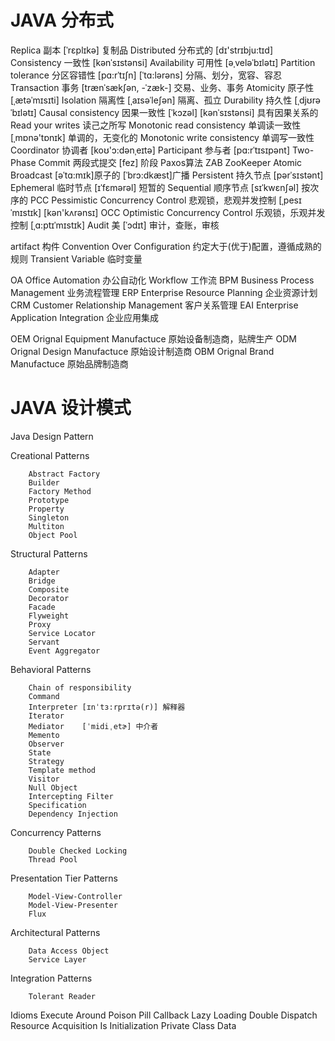 # JAVA 分布式
Replica 副本 [ˈrɛplɪkə] 复制品
Distributed 分布式的 [dɪ'strɪbju:tɪd]
Consistency 一致性 [kənˈsɪstənsi]
Availability 可用性 [əˌveləˈbɪlətɪ]
Partition tolerance 分区容错性 [pɑ:rˈtɪʃn] [ˈtɑ:lərəns] 分隔、划分，宽容、容忍
Transaction 事务 [trænˈsækʃən, -ˈzæk-]  交易、业务、事务
Atomicity 原子性 [ˌætəˈmɪsɪti]
Isolation 隔离性 [ˌaɪsəˈleʃən] 隔离、孤立
Durability 持久性 [ˌdjʊrəˈbɪlətɪ]
Causal consistency 因果一致性 [ˈkɔzəl] [kənˈsɪstənsi] 具有因果关系的
Read your writes 读己之所写
Monotonic read consistency 单调读一致性 [ˌmɒnə'tɒnɪk] 单调的，无变化的
Monotonic write consistency 单调写一致性
Coordinator 协调者 [koʊ'ɔ:dənˌeɪtə]
Participant 参与者 [pɑ:rˈtɪsɪpənt]
Two-Phase Commit 两段式提交 [fez] 阶段
Paxos算法
ZAB ZooKeeper Atomic Broadcast [əˈtɑ:mɪk]原子的 [ˈbrɔ:dkæst]广播
Persistent 持久节点 [pərˈsɪstənt]
Ephemeral 临时节点 [ɪˈfɛmərəl] 短暂的
Sequential 顺序节点 [sɪˈkwɛnʃəl] 按次序的
PCC  Pessimistic Concurrency Control 悲观锁，悲观并发控制 [ˌpesɪˈmɪstɪk] [kən'kʌrənsɪ]
OCC  Optimistic Concurrency Control 乐观锁，乐观并发控制 [ˌɑ:ptɪˈmɪstɪk]
Audit 美 [ˈɔdɪt] 审计，查账，审核

artifact 构件
Convention Over Configuration  约定大于(优于)配置，遵循成熟的规则
Transient Variable 临时变量

OA Office Automation 办公自动化
Workflow 工作流
BPM Business Process Management 业务流程管理
ERP Enterprise Resource Planning 企业资源计划
CRM Customer Relationship Management 客户关系管理
EAI Enterprise Application Integration 企业应用集成


OEM Orignal Equipment Manufactuce 原始设备制造商，贴牌生产
ODM Orignal Design Manufactuce 原始设计制造商
OBM Orignal Brand Manufactuce 原始品牌制造商


# JAVA 设计模式
Java Design Pattern

Creational Patterns

        Abstract Factory
        Builder
        Factory Method
        Prototype
        Property
        Singleton
        Multiton
        Object Pool

Structural Patterns

        Adapter
        Bridge
        Composite
        Decorator
        Facade
        Flyweight
        Proxy
        Service Locator
        Servant
        Event Aggregator

Behavioral Patterns

        Chain of responsibility
        Command
        Interpreter [ɪnˈtɜ:rprɪtə(r)] 解释器
        Iterator
        Mediator  	[ˈmidiˌetɚ] 中介者
        Memento
        Observer
        State
        Strategy
        Template method
        Visitor
        Null Object
        Intercepting Filter
        Specification
        Dependency Injection


Concurrency Patterns

        Double Checked Locking
        Thread Pool

Presentation Tier Patterns

        Model-View-Controller
        Model-View-Presenter
        Flux

Architectural Patterns

        Data Access Object
        Service Layer

Integration Patterns

        Tolerant Reader


Idioms
Execute Around
Poison Pill
Callback
Lazy Loading
Double Dispatch
Resource Acquisition Is Initialization
Private Class Data

    


